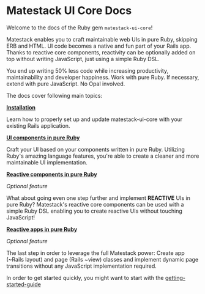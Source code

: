 # Matestack UI Core Docs

Welcome to the docs of the Ruby gem `matestack-ui-core`!

Matestack enables you to craft maintainable web UIs in pure Ruby, skipping ERB and HTML. UI code becomes a native and fun part of your Rails app. Thanks to reactive core components, reactivity can be optionally added on top without writing JavaScript, just using a simple Ruby DSL.

You end up writing 50% less code while increasing productivity, maintainability and developer happiness. Work with pure Ruby. If necessary, extend with pure JavaScript. No Opal involved.

The docs cover following main topics:

**[Installation](/docs/start/100-installation/)**

Learn how to properly set up and update matestack-ui-core with your existing Rails application.

**[UI components in pure Ruby](/docs/ui_components/README.md)**

Craft your UI based on your components written in pure Ruby. Utilizing Ruby's amazing language features, you're able to create a cleaner and more maintainable UI implementation.

**[Reactive components in pure Ruby](/docs/reactive_components/README.md)**

*Optional feature*

What about going even one step further and implement **REACTIVE** UIs in pure Ruby? Matestack's reactive core components can be used with a simple Ruby DSL enabling you to create reactive UIs without touching JavaScript!

**[Reactive apps in pure Ruby](/docs/reactive_apps/README.md)**

*Optional feature*

The last step in order to leverage the full Matestack power: Create app (~Rails layout) and page (Rails ~view) classes and implement dynamic page transitions without any JavaScript implementation required.

In order to get started quickly, you might want to start with the [getting-started-guide](/docs/start/150-getting-started)
